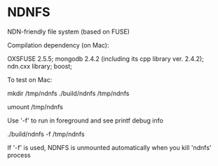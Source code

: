 NDNFS
=====

NDN-friendly file system (based on FUSE)

Compilation dependency (on Mac):

OXSFUSE 2.5.5;
mongodb 2.4.2 (including its cpp library ver. 2.4.2);
ndn.cxx library;
boost;

To test on Mac:

mkdir /tmp/ndnfs
./build/ndnfs /tmp/ndnfs

umount /tmp/ndnfs


Use '-f' to run in foreground and see printf debug info

./build/ndnfs -f /tmp/ndnfs

If '-f' is used, NDNFS is unmounted automatically when you kill 'ndnfs' process
